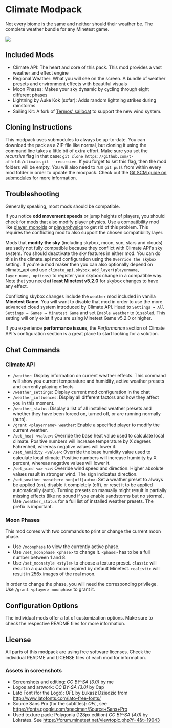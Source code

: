 # Climate Modpack
Not every biome is the same and neither should their weather be.
The complete weather bundle for any Minetest game.

![](https://raw.githubusercontent.com/t-affeldt/regional_weather/master/screenshot.webp)

## Included Mods
- Climate API: The heart and core of this pack. This mod provides a vast weather and effect engine
- Regional Weather: What you will see on the screen. A bundle of weather presets and environment effects with beautiful visuals
- Moon Phases: Makes your sky dynamic by cycling through eight different phases
- Lightning by Auke Kok (sofar): Adds random lightning strikes during rainstorms
- Sailing Kit: A fork of [Termos' sailboat](https://forum.minetest.net/viewtopic.php?t=23520) to support the new wind system.

## Cloning Instructions
This modpack uses submodules to always be up-to-date.
You can download the pack as a ZIP file like normal, but cloning it using the command line takes a little bit of extra effort. Make sure you set the *recursive* flag in that case: ``git clone https://github.com/t-affeldt/climate.git --recursive``. If you forget to set this flag, then the mod folders will be empty. You will also need to run ``git pull`` from within every mod folder in order to update the modpack.
Check out the [Git SCM guide on submodules](https://git-scm.com/book/de/v2/Git-Tools-Submodule) for more information.

## Troubleshooting
Generally speaking, most mods should be compatible.

If you notice __odd movement speeds__ or jump heights of players, you should check for mods that also modify player physics. Use a compatibility mod like [player_monoids](https://github.com/minetest-mods/player_monoids) or [playerphysics](https://forum.minetest.net/viewtopic.php?t=22172) to get rid of this problem. This requires the conflicting mod to also support the chosen compatibility layer.

Mods that __modify the sky__ (including skybox, moon, sun, stars and clouds) are sadly not fully compatible because they conflict with Climate API's sky system. You should deactivate the sky features in either mod. You can do this in the climate_api mod configuration using the ``Override the skybox`` setting. If you're a mod maker then you can also optionally depend on climate_api and use ``climate_api.skybox.add_layer(playername, layer_name, options)`` to register your skybox change in a compatible way. Note that you need __at least Minetest v5.2.0__ for skybox changes to have any effect.

Conflicting skybox changes include the ``weather`` mod included in vanilla __Minetest Game__. You will want to disable that mod in order to use the more advanced cloud system introduced by Climate API. Head to ``Settings → All Settings → Games → Minetest Game`` and set ``Enable weather`` to ``Disabled``. This setting will only exist if you are using Minetest Game v5.2.0 or higher.

If you experience __performance issues__, the *Performance* section of Climate API's configuration section is a great place to start looking for a solution.

## Chat Commands
### Climate API
- ``/weather``: Display information on current weather effects. This command will show you current temperature and humidity, active weather presets and currently playing effects
- ``/weather_settings``: Display current mod configuration in the chat
- ``/weather_influences``: Display all different factors and how they affect you in this moment.
- ``/weather_status``: Display a list of all installed weather presets and whether they have been forced on, turned off, or are running normally (auto).
- ``/grant <playername> weather``: Enable a specified player to modify the current weather.
- ``/set_heat <value>``: Override the base heat value used to calculate local climate. Positive numbers will increase temperature by X degrees Fahrenheit, whereas negative values will lower it.
- ``/set_humidity <value>``: Override the base humidity value used to calculate local climate. Positive numbers will increase humidity by X percent, whereas negative values will lower it.
- ``/set_wind <x> <z>``: Override wind speed and direction. Higher absolute values result in stronger wind. The sign indicates direction.
- ``/set_weather <weather> <on|off|auto>``: Set a weather preset to always be applied (on), disable it completely (off), or reset it to be applied automatically (auto). Turning presets on manually might result in partially missing effects (like no sound if you enable sandstorms but no storms). Use ``/weather_status`` for a full list of installed weather presets. The prefix is important.

### Moon Phases
This mod comes with two commands to print or change the current moon phase.
- Use ``/moonphase`` to view the currently active phase.
- Use ``/set_moonphase <phase>`` to change it. ``<phase>`` has to be a full number between 1 and 8.
- Use ``/set_moonstyle <style>`` to choose a texture preset. ``classic`` will result in a quadratic moon
	inspired by default Minetest. ``realistic`` will result in 256x images of the real moon.

In order to change the phase, you will need the corresponding privilege.
Use ``/grant <player> moonphase`` to grant it.

## Configuration Options
The individual mods offer a lot of customization options. Make sure to check the respective README files for more information.

## License
All parts of this modpack are using free software licenses.
Check the individual README and LICENSE files of each mod for information.

### Assets in screenshots
- Screenshots and editing: *CC BY-SA (3.0)* by me
- Logos and artwork: *CC BY-SA (3.0)* by Cap
- Lato Font (for the Logo): *OFL* by Łukasz Dziedzic from http://www.latofonts.com/lato-free-fonts/
- Source Sans Pro (for the subtitles): *OFL*, see https://fonts.google.com/specimen/Source+Sans+Pro
- Used texture pack: Polygonia (128px edition) *CC BY-SA (4.0)* by Lokrates. See https://forum.minetest.net/viewtopic.php?f=4&t=19043
